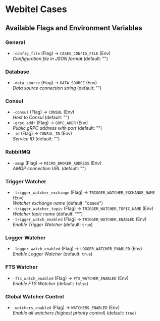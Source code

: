 # Webitel Cases

## Available Flags and Environment Variables

### General
- `-config_file` (Flag) → `CASES_CONFIG_FILE` (Env)  
  _Configuration file in JSON format_ (default: "")

### Database
- `-data_source` (Flag) → `DATA_SOURCE` (Env)  
  _Data source connection string_ (default: "")

### Consul
- `-consul` (Flag) → `CONSUL` (Env)  
  _Host to Consul_ (default: "")
- `-grpc_addr` (Flag) → `GRPC_ADDR` (Env)  
  _Public gRPC address with port_ (default: "")
- `-id` (Flag) → `CONSUL_ID` (Env)  
  _Service ID_ (default: "")

### RabbitMQ
- `-amqp` (Flag) → `MICRO_BROKER_ADDRESS` (Env)  
  _AMQP connection URL_ (default: "")

### Trigger Watcher
- `-trigger_watcher_exchange` (Flag) → `TRIGGER_WATCHER_EXCHANGE_NAME` (Env)  
  _Watcher exchange name_ (default: "cases")
- `-trigger_watcher_topic` (Flag) → `TRIGGER_WATCHER_TOPIC_NAME` (Env)  
  _Watcher topic name_ (default: "*")
- `-trigger_watch_enabled` (Flag) → `TRIGGER_WATCHER_ENABLED` (Env)  
  _Enable Trigger Watcher_ (default: `true`)

### Logger Watcher
- `-logger_watch_enabled` (Flag) → `LOGGER_WATCHER_ENABLED` (Env)  
  _Enable Logger Watcher_ (default: `true`)

### FTS Watcher
- `-fts_watch_enabled` (Flag) → `FTS_WATCHER_ENABLED` (Env)  
  _Enable FTS Watcher_ (default: `false`)

### Global Watcher Control
- `-watchers_enabled` (Flag) → `WATCHERS_ENABLED` (Env)  
  _Enable all watchers (highest priority control)_ (default: `true`)
